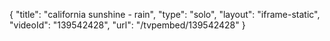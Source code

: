{
    "title": "california sunshine - rain",
    "type": "solo",
    "layout": "iframe-static",
    "videoId": "139542428",
    "url": "\/tvpembed\/139542428"
}